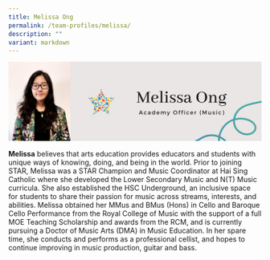 ```yaml
---
title: Melissa Ong
permalink: /team-profiles/melissa/
description: ""
variant: markdown
---
```

![](/images/Profile%20Pictures/19.png)

**Melissa** believes that arts education provides educators and students with unique ways of knowing, doing, and being in the world. Prior to joining STAR, Melissa was a STAR Champion and Music Coordinator at Hai Sing Catholic where she developed the Lower Secondary Music and N(T) Music curricula. She also established the HSC Underground, an inclusive space for students to share their passion for music across streams, interests, and abilities. Melissa obtained her MMus and BMus (Hons) in Cello and Baroque Cello Performance from the Royal College of Music with the support of a full MOE Teaching Scholarship and awards from the RCM, and is currently pursuing a Doctor of Music Arts (DMA) in Music Education. In her spare time, she conducts and performs as a professional cellist, and hopes to continue improving in music production, guitar and bass.